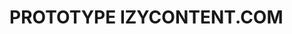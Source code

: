 # PROTOTYPE IZYCONTENT.COM

<!-- so this is just a prototype so i want to focus on the main feature.
What i want is just to be able to click a button and receive ten images with
10 AI generated text (probably like développement personnel shit) -->

<!--
------- TO DO  -------
[X] connect with the creatomate
[X] generate an image with the canva
[X] connect with openAI or any free LLM i can find
[X] first we click the button
[X] then we show the 10 AI sentences generated
[X] on click on the wanted sentences -> we create the videos
[X] set up a proto front end
[] set up vercel
[] set up the db
[] set up the authentication
[] set up spline
[] set up the project
-->
